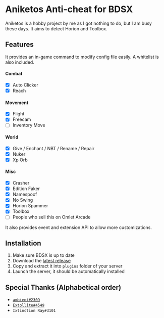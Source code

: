# Aniketos Anti-cheat for BDSX

Aniketos is a hobby project by me as I got nothing to do, but I am busy these days. It aims to detect Horion and Toolbox.

## Features

It provides an in-game command to modify config file easily. A whitelist is also included.

#### Combat
- [x] Auto Clicker
- [x] Reach
#### Movement
- [x] Flight
- [x] Freecam
- [ ] Inventory Move
#### World
- [x] Give / Enchant / NBT / Rename / Repair
- [x] Nuker
- [x] Xp Orb
#### Misc
- [x] Crasher
- [x] Edition Faker
- [x] Namespoof
- [x] No Swing
- [x] Horion Spammer
- [x] Toolbox
- [ ] People who sell this on Omlet Arcade

It also provides event and extension API to allow more customizations.

## Installation
1. Make sure BDSX is up to date
2. Download the [latest release](https://github.com/Rjlintkh/bdsx-aniketos/releases/latest/download/aniketos.zip)
3. Copy and extract it into `plugins` folder of your server
4. Launch the server, it should be automatically installed

## Special Thanks (Alphabetical order)
- [`ambient#2309`](https://github.com/ambiennt)
- [`Extollite#4549`](https://github.com/Extollite)
- `Ixtinction Ray#3101`